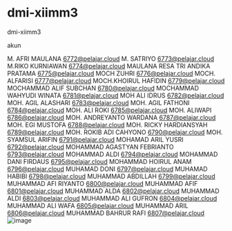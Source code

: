 # dmi-xiimm3
dmi-xiimm3

akun 

M. AFRI MAULANA	6772@pelajar.cloud
M. SATRIYO	6773@pelajar.cloud
M.RIKO KURNIAWAN	6774@pelajar.cloud
MAULANA RESA TRI ANDIKA PRATAMA	6775@pelajar.cloud
MOCH ZUHRI	6776@pelajar.cloud
MOCH. ALFARISI	6777@pelajar.cloud
MOCH.KHOIRUL HAFIDIN	6779@pelajar.cloud
MOCHAMMAD ALIF SUBCHAN	6780@pelajar.cloud
MOCHAMMAD WAHYUDI WINATA	6781@pelajar.cloud
MOH ALI IDRUS	6782@pelajar.cloud
MOH. AGIL ALASHARI	6783@pelajar.cloud
MOH. AGIL FATHONI	6784@pelajar.cloud
MOH. ALI ROKI	6785@pelajar.cloud
MOH. ALIWAPI	6786@pelajar.cloud
MOH. ANDREYANTO WARDANA	6787@pelajar.cloud
MOH. EGI MUSTOFA	6788@pelajar.cloud
MOH. RICKY HARDIANSYAH	6789@pelajar.cloud
MOH. ROKIB ADI CAHYONO	6790@pelajar.cloud
MOH. SYAMSUL ARIFIN	6791@pelajar.cloud
MOHAMAD ARIL YUSRI	6792@pelajar.cloud
MOHAMMAD AGASTYAN FEBRIANTO	6793@pelajar.cloud
MOHAMMAD ALDI	6794@pelajar.cloud
MOHAMMAD DANI FIRDAUS	6795@pelajar.cloud
MOHAMMAD HOIRUL ANAM	6796@pelajar.cloud
MUHAMAD DONI	6797@pelajar.cloud
MUHAMAD HABIBI	6798@pelajar.cloud
MUHAMMAD ABDILLAH	6799@pelajar.cloud
MUHAMMAD AFI RIYANTO	6800@pelajar.cloud
MUHAMMAD AFIF	6801@pelajar.cloud
MUHAMMAD ALDA	6802@pelajar.cloud
MUHAMMAD ALDI	6803@pelajar.cloud
MUHAMMAD ALI GUFRON	6804@pelajar.cloud
MUHAMMAD ALI WAFA	6805@pelajar.cloud
MUHAMMAD ARIL	6806@pelajar.cloud
MUHAMMAD BAHRUR RAFI	6807@pelajar.cloud
![image](https://github.com/smkibu/dmi-xiimm3/assets/16894338/ba1b08a8-506f-469c-92a9-79b5f4a9c0d2)
